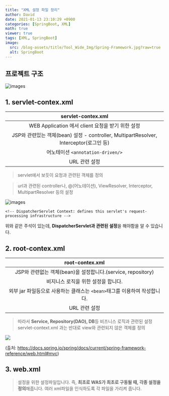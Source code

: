 ```yaml
---
title: "XML 설정 파일 정리"
author: David
date: 2021-01-13 23:10:29 +0900
categories: [SpringBoot, XML]
math: true
viewer: true
tags: [XML, SpringBoot]
image:
  src: /blog-assets/title/Tool_Wide_Img/Spring-Framework.jpg?raw=true
  alt: SpringBoot
---
```


## 프로젝트 구조
![images](https://media.vlpt.us/images/zkffhtm6523/post/e0b2bd9c-bc1d-45d5-a751-ae2bfd3e9e12/image.png)

## 1. servlet-contex.xml

| servlet-contex.xml |
| - |
| <center>WEB Application 에서 client 요청을 받기 위한 설정 <center>|
| <center> JSP와 관련있는 객체(bean) 설정 - controller, MultipartResolver, Interceptor(로그인 등) <center> |
| <center> 어노테이션 ```<annotation-driven/>``` </center>|
| <center> URL 관련 설정 </center>|

> servlet에서 보듯이 요청과 관련된 객체를 정의

>url과 관련된 controller나, @(어노테이션), ViewResolver, Interceptor, MultipartResolver 등의 설정

![images](https://images.velog.io/images/zkffhtm6523/post/1e6f10f5-06d5-49d8-8d73-9319377b4578/image.png)

```
<!-- DispatcherServlet Context: defines this servlet's request-processing infrastructure -->
```

위와 같은 주석이 있는데, **DispatcherServlet과 관련된 설정**을 해야함을 알 수 있습니다.

## 2. root-contex.xml
| root-contex.xml |
| - |
| <center> JSP와 관련없는 객체(bean)을 설정합니다.(service, repository) <center>|
| <center>  비지니스 로직을 위한 설정을 합니다. <center> |
| <center> 외부 jar 파일등으로 사용하는 클래스는 `<bean>`태그를 이용하여 작성합니다. </center>|
| <center> URL 관련 설정 </center>|
  
>따라서 **Service, Repository(DAO), DB**등 비즈니스 로직과 관련된 설정
 servlet-context.xml 과는 반대로 view와 관련되지 않은 객체를 정의
  
![](https://images.velog.io/images/zkffhtm6523/post/39a725c0-f4aa-4e5a-8a2b-d6000fe528ab/image.png)
  
(출처: https://docs.spring.io/spring/docs/current/spring-framework-reference/web.html#mvc)
  
## 3. web.xml
  
>설정을 위한 설정파일입니다.
즉, **최초로 WAS가 최초로 구동될 때, 각종 설정을 정의**해줍니다.
여러 xml파일을 인식하도록 각 파일을 가리켜 줍니다.
